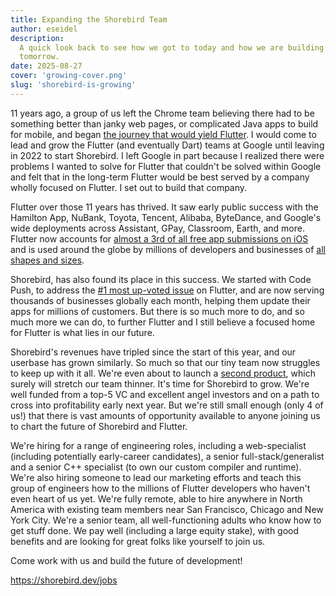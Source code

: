 ```yaml
---
title: Expanding the Shorebird Team
author: eseidel
description:
  A quick look back to see how we got to today and how we are building for
  tomorrow.
date: 2025-08-27
cover: 'growing-cover.png'
slug: 'shorebird-is-growing'
---
```


<!-- cspell:words janky -->

11 years ago, a group of us left the Chrome team believing there had to be
something better than janky web pages, or complicated Java apps to build for
mobile, and began
[the journey that would yield Flutter](https://www.youtube.com/watch?v=xqGAC5QCYuQ).
I would come to lead and grow the Flutter (and eventually Dart) teams at Google
until leaving in 2022 to start Shorebird. I left Google in part because I
realized there were problems I wanted to solve for Flutter that couldn't be
solved within Google and felt that in the long-term Flutter would be best served
by a company wholly focused on Flutter. I set out to build that company.

Flutter over those 11 years has thrived. It saw early public success with the
Hamilton App, NuBank, Toyota, Tencent, Alibaba, ByteDance, and Google's wide
deployments across Assistant, GPay, Classroom, Earth, and more. Flutter now accounts
for
[almost a 3rd of all free app submissions on iOS](https://developers.googleblog.com/en/celebrating-flutters-production-era/)
and is used around the globe by millions of developers and businesses of
[all shapes and sizes](https://flutter.dev/showcase).

Shorebird, has also found its place in this success. We started with Code Push,
to address the
[#1 most up-voted issue](https://github.com/flutter/flutter/issues/14330) on
Flutter, and are now serving thousands of businesses globally each month,
helping them update their apps for millions of customers. But there is so much
more to do, and so much more we can do, to further Flutter and I still believe a
focused home for Flutter is what lies in our future.

Shorebird's revenues have tripled since the start of this year, and our userbase
has grown similarly. So much so that our tiny team now struggles to keep up with
it all. We're even about to launch a
[second product](https://ci.shorebird.dev/), which surely will stretch our team
thinner. It's time for Shorebird to grow. We're well funded from a top-5 VC and
excellent angel investors and on a path to cross into profitability early next
year. But we're still small enough (only 4 of us!) that there is vast amounts of
opportunity available to anyone joining us to chart the future of Shorebird and
Flutter.

We're hiring for a range of engineering roles, including a web-specialist
(including potentially early-career candidates), a senior full-stack/generalist
and a senior C++ specialist (to own our custom compiler and runtime). We're also
hiring someone to lead our marketing efforts and teach this group of engineers
how to the millions of Flutter developers who haven't even heart of us yet.
We're fully remote, able to hire anywhere in North America with existing team
members near San Francisco, Chicago and New York City. We're a senior team, all
well-functioning adults who know how to get stuff done. We pay well (including a
large equity stake), with good benefits and are looking for great folks like
yourself to join us.

Come work with us and build the future of development!

https://shorebird.dev/jobs
